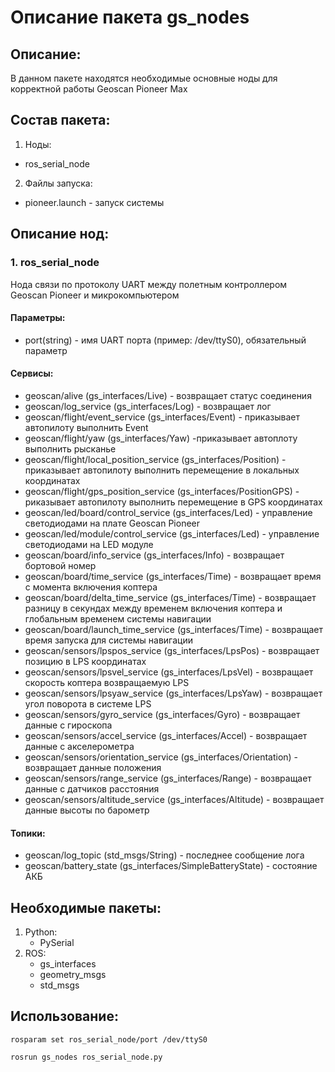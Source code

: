 # Описание пакета gs_nodes

## Описание:
В данном пакете находятся необходимые основные ноды для корректной работы Geoscan Pioneer Max

## Состав пакета:
1. Ноды:
* ros_serial_node
2. Файлы запуска:
* pioneer.launch - запуск системы

## Описание нод:
### 1. ros_serial_node
Нода связи по протоколу UART между полетным контроллером Geoscan Pioneer и микрокомпьютером

#### Параметры:
* port(string) - имя UART порта (пример: /dev/ttyS0), обязательный параметр 

#### Сервисы:
* geoscan/alive (gs_interfaces/Live) - возвращает статус соединения
* geoscan/log_service (gs_interfaces/Log) - возвращает лог
* geoscan/flight/event_service (gs_interfaces/Event) - приказывает автопилоту выполнить Event
* geoscan/flight/yaw (gs_interfaces/Yaw) -приказывает автоплоту выполнить рысканье
* geoscan/flight/local_position_service (gs_interfaces/Position) - приказывает автопилоту выполнить перемещение в локальных координатах
* geoscan/flight/gps_position_service (gs_interfaces/PositionGPS) - риказывает автопилоту выполнить перемещение в GPS координатах
* geoscan/led/board/control_service (gs_interfaces/Led) - управление светодиодами на плате Geoscan Pioneer
* geoscan/led/module/control_service (gs_interfaces/Led) - управление светодиодами на LED модуле
* geoscan/board/info_service (gs_interfaces/Info) - возвращает бортовой номер
* geoscan/board/time_service (gs_interfaces/Time) - возвращает время с момента включения коптера
* geoscan/board/delta_time_service (gs_interfaces/Time) - возвращает разницу в секундах между временем включения коптера и глобальным временем системы навигации
* geoscan/board/launch_time_service (gs_interfaces/Time) - возвращает время запуска для системы навигации
* geoscan/sensors/lpspos_service (gs_interfaces/LpsPos) - возвращает позицию в LPS координатах
* geoscan/sensors/lpsvel_service (gs_interfaces/LpsVel) - возвращает скорость коптера возвращаемую LPS
* geoscan/sensors/lpsyaw_service (gs_interfaces/LpsYaw) - возвращает угол поворота в системе LPS
* geoscan/sensors/gyro_service (gs_interfaces/Gyro) - возвращает данные c гироскопа
* geoscan/sensors/accel_service (gs_interfaces/Accel) - возвращает данные c акселерометра
* geoscan/sensors/orientation_service (gs_interfaces/Orientation) - возвращает данные положения
* geoscan/sensors/range_service (gs_interfaces/Range) - возвращает данные c датчиков расстояния
* geoscan/sensors/altitude_service (gs_interfaces/Altitude) - возвращает данные высоты по барометр

#### Топики:
* geoscan/log_topic (std_msgs/String) - последнее сообщение лога
* geoscan/battery_state (gs_interfaces/SimpleBatteryState) - состояние АКБ

## Необходимые пакеты:
1. Python:
    * PySerial
2. ROS:
    * gs_interfaces
    * geometry_msgs
    * std_msgs

## Использование:

 ```rosparam set ros_serial_node/port /dev/ttyS0```
 
 ```rosrun gs_nodes ros_serial_node.py ```
